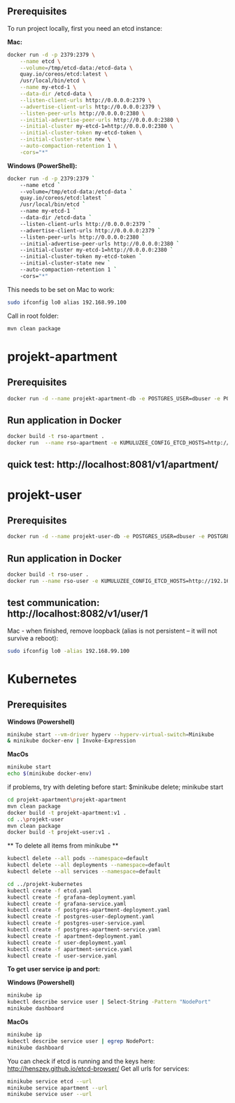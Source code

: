 ## Prerequisites
To run project locally, first you need an etcd instance: 

**Mac:**
```bash
docker run -d -p 2379:2379 \
    --name etcd \
    --volume=/tmp/etcd-data:/etcd-data \
    quay.io/coreos/etcd:latest \
    /usr/local/bin/etcd \
    --name my-etcd-1 \
    --data-dir /etcd-data \
    --listen-client-urls http://0.0.0.0:2379 \
    --advertise-client-urls http://0.0.0.0:2379 \
    --listen-peer-urls http://0.0.0.0:2380 \
    --initial-advertise-peer-urls http://0.0.0.0:2380 \
    --initial-cluster my-etcd-1=http://0.0.0.0:2380 \
    --initial-cluster-token my-etcd-token \
    --initial-cluster-state new \
    --auto-compaction-retention 1 \
    -cors="*"
```

**Windows (PowerShell):**
```bash
docker run -d -p 2379:2379 `
    --name etcd `
    --volume=/tmp/etcd-data:/etcd-data `
    quay.io/coreos/etcd:latest `
    /usr/local/bin/etcd `
    --name my-etcd-1 `
    --data-dir /etcd-data `
    --listen-client-urls http://0.0.0.0:2379 `
    --advertise-client-urls http://0.0.0.0:2379 `
    --listen-peer-urls http://0.0.0.0:2380 `
    --initial-advertise-peer-urls http://0.0.0.0:2380 `
    --initial-cluster my-etcd-1=http://0.0.0.0:2380 `
    --initial-cluster-token my-etcd-token `
    --initial-cluster-state new `
    --auto-compaction-retention 1 `
    -cors="*"
```

This needs to be set on Mac to work:
```bash
sudo ifconfig lo0 alias 192.168.99.100
```


Call in root folder:
```bash
mvn clean package
```

# projekt-apartment
## Prerequisites

```bash
docker run -d --name projekt-apartment-db -e POSTGRES_USER=dbuser -e POSTGRES_PASSWORD=postgres -e POSTGRES_DB=apartment -p 32768:5432 postgres:latest
```

## Run application in Docker

```bash
docker build -t rso-apartment .
docker run  --name rso-apartment -e KUMULUZEE_CONFIG_ETCD_HOSTS=http://192.168.99.100:2379 -p 8081:8081 rso-apartment
```

## quick test: http://localhost:8081/v1/apartment/

# projekt-user
## Prerequisites

```bash
docker run -d --name projekt-user-db -e POSTGRES_USER=dbuser -e POSTGRES_PASSWORD=postgres -e POSTGRES_DB=users -p 32769:5432 postgres:latest
```

## Run application in Docker

```bash
docker build -t rso-user .
docker run --name rso-user -e KUMULUZEE_CONFIG_ETCD_HOSTS=http://192.168.99.100:2379 -p 8082:8082 rso-user
```
## test communication: http://localhost:8082/v1/user/1


Mac - when finished, remove loopback (alias is not persistent – it will not survive a reboot):
```bash
sudo ifconfig lo0 -alias 192.168.99.100
```


# Kubernetes
## Prerequisites
**Windows (Powershell)**
```bash
minikube start --vm-driver hyperv --hyperv-virtual-switch=Minikube
& minikube docker-env | Invoke-Expression
```
**MacOs**
```bash
minikube start
echo $(minikube docker-env)
```
if problems, try with deleting before start: $minikube delete; minikube start

```bash
cd projekt-apartment\projekt-apartment 
mvn clean package
docker build -t projekt-apartment:v1 .
cd ..\projekt-user
mvn clean package
docker build -t projekt-user:v1 .
```

** To delete all items from minikube **
```bash
kubectl delete --all pods --namespace=default
kubectl delete --all deployments --namespace=default
kubectl delete --all services --namespace=default
```

```bash
cd ../projekt-kubernetes
kubectl create -f etcd.yaml
kubectl create -f grafana-deployment.yaml
kubectl create -f grafana-service.yaml
kubectl create -f postgres-apartment-deployment.yaml
kubectl create -f postgres-user-deployment.yaml
kubectl create -f postgres-user-service.yaml
kubectl create -f postgres-apartment-service.yaml
kubectl create -f apartment-deployment.yaml
kubectl create -f user-deployment.yaml
kubectl create -f apartment-service.yaml
kubectl create -f user-service.yaml
```

**To get user service ip and port:**

**Windows (Powershell)**
```bash
minikube ip
kubectl describe service user | Select-String -Pattern "NodePort"
minikube dashboard
```

**MacOs**
```bash
minikube ip
kubectl describe service user | egrep NodePort:
minikube dashboard
```

You can check if etcd is running and the keys here: http://henszey.github.io/etcd-browser/
Get all urls for services:
```bash
minikube service etcd --url
minikube service apartment --url
minikube service user --url
```